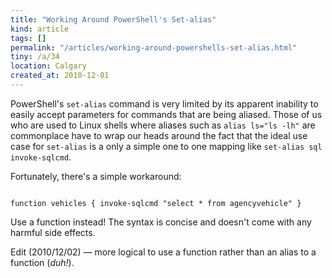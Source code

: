```yaml
---
title: "Working Around PowerShell's Set-alias"
kind: article
tags: []
permalink: "/articles/working-around-powershells-set-alias.html"
tiny: /a/34
location: Calgary
created_at: 2010-12-01
---
```


PowerShell's `set-alias` command is very limited by its apparent inability to easily accept parameters for commands that are being aliased. Those of us who are used to Linux shells where aliases such as `alias ls="ls -lh"` are commonplace have to wrap our heads around the fact that the ideal use case for `set-alias` is a only a simple one to one mapping like `set-alias sql invoke-sqlcmd`.

Fortunately, there's a simple workaround:

<code lang="ruby">
function vehicles { invoke-sqlcmd "select * from agencyvehicle" }
</code>

Use a function instead! The syntax is concise and doesn't come with any harmful side effects.

<span class="addendum">Edit (2010/12/02) &mdash;</span> more logical to use a function rather than an alias to a function (_duh!_).
